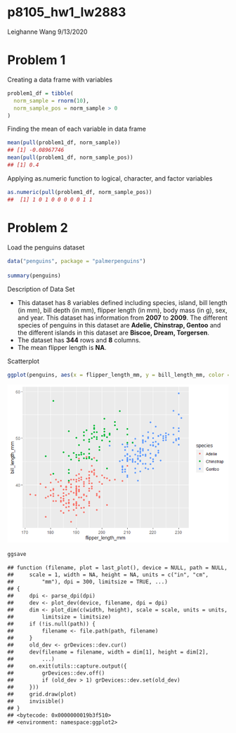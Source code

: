 p8105\_hw1\_lw2883
================
Leighanne Wang
9/13/2020

# Problem 1

Creating a data frame with variables

``` r
problem1_df = tibble(
  norm_sample = rnorm(10),
  norm_sample_pos = norm_sample > 0
)
```

Finding the mean of each variable in data frame

``` r
mean(pull(problem1_df, norm_sample))
## [1] -0.08967746
mean(pull(problem1_df, norm_sample_pos))
## [1] 0.4
```

Applying as.numeric function to logical, character, and factor variables

``` r
as.numeric(pull(problem1_df, norm_sample_pos))
##  [1] 1 0 1 0 0 0 0 0 1 1
```

# Problem 2

Load the penguins dataset

``` r
data("penguins", package = "palmerpenguins")

summary(penguins)
```

Description of Data Set

  - This dataset has 8 variables defined including species, island, bill
    length (in mm), bill depth (in mm), flipper length (in mm), body
    mass (in g), sex, and year. This dataset has information from
    **2007** to **2009**. The different species of penguins in this
    dataset are **Adelie, Chinstrap, Gentoo** and the different islands
    in this dataset are **Biscoe, Dream, Torgersen**.
  - The dataset has **344** rows and **8** columns.
  - The mean flipper length is **NA**.

Scatterplot

``` r
ggplot(penguins, aes(x = flipper_length_mm, y = bill_length_mm, color = species)) + geom_point()
```

![](p1805_hw1_LW2883_files/figure-gfm/scatterplot_penguins-1.png)<!-- -->

``` r
ggsave
```

    ## function (filename, plot = last_plot(), device = NULL, path = NULL, 
    ##     scale = 1, width = NA, height = NA, units = c("in", "cm", 
    ##         "mm"), dpi = 300, limitsize = TRUE, ...) 
    ## {
    ##     dpi <- parse_dpi(dpi)
    ##     dev <- plot_dev(device, filename, dpi = dpi)
    ##     dim <- plot_dim(c(width, height), scale = scale, units = units, 
    ##         limitsize = limitsize)
    ##     if (!is.null(path)) {
    ##         filename <- file.path(path, filename)
    ##     }
    ##     old_dev <- grDevices::dev.cur()
    ##     dev(filename = filename, width = dim[1], height = dim[2], 
    ##         ...)
    ##     on.exit(utils::capture.output({
    ##         grDevices::dev.off()
    ##         if (old_dev > 1) grDevices::dev.set(old_dev)
    ##     }))
    ##     grid.draw(plot)
    ##     invisible()
    ## }
    ## <bytecode: 0x0000000019b3f510>
    ## <environment: namespace:ggplot2>
